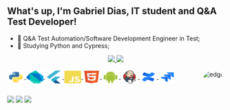 ## What's up, I'm Gabriel Dias, IT student and Q&A Test Developer!

- 💼 Q&A Test Automation/Software Development Engineer in Test;
- 🌱 Studying Python and Cypress;
 
<div align="center">
  <a href="https://github.com/gdias9487">
  <img height="180em" src="https://github-readme-stats.vercel.app/api?username=gdias9487&show_icons=true&theme=codeSTACKr&include_all_commits=true&count_private=true"/>
  <img height="180em" src="https://github-readme-stats.vercel.app/api/top-langs/?username=gdias9487&layout=compact&langs_count=7&theme=codeSTACKr"/>
</div>
<div style="display: inline_block"><br>
  <img align="center" alt="python" height="30" width="40" src="https://raw.githubusercontent.com/devicons/devicon/master/icons/python/python-original.svg">
  <img align="center" alt="dart" height="30" width="40" src="https://raw.githubusercontent.com/devicons/devicon/master/icons/dart/dart-original.svg">
  <img align="center" alt="flutter" height="30" width="40" src="https://raw.githubusercontent.com/devicons/devicon/master/icons/flutter/flutter-original.svg">
  <img align="center" alt="javascript" height="30" width="40" src="https://raw.githubusercontent.com/devicons/devicon/master/icons/javascript/javascript-plain.svg">
  <img align="center" alt="html" height="30" width="40" src="https://raw.githubusercontent.com/devicons/devicon/master/icons/html5/html5-original.svg">
  <img align="center" alt="android" height="30" width="40" src="https://raw.githubusercontent.com/devicons/devicon/master/icons/android/android-original.svg">
  <img align="center" alt="android" height="30" width="40" src="https://raw.githubusercontent.com/devicons/devicon/master/icons/jenkins/jenkins-original.svg">
  <img align="center" alt="android" height="30" width="40" src="https://raw.githubusercontent.com/devicons/devicon/master/icons/confluence/confluence-original.svg">
  <img align="center" alt="android" height="30" width="40" src="https://raw.githubusercontent.com/devicons/devicon/master/icons/jira/jira-original.svg">
  <img align="right" alt="edgif" height="170" style="border-radius:100px;" src="https://c.tenor.com/t_SMdNFvn5cAAAAC/fullmetal-alchemist-brotherhood-edward-elric.gif">

</div>


  
  ##
 
<div>
  <a href="https://www.instagram.com/04_gdias/" target="_blank"><img src="https://img.shields.io/badge/-Instagram-%23E4405F?style=for-the-badge&logo=instagram&logoColor=white" target="_blank"></a>
  <a href = "mailto:gdias9487@gmail.com"><img src="https://img.shields.io/badge/-Gmail-%23333?style=for-the-badge&logo=gmail&logoColor=white" target="_blank"></a>
  <a href="https://www.linkedin.com/in/gabriel-dias-51354619b/" target="_blank"><img src="https://img.shields.io/badge/-LinkedIn-%230077B5?style=for-the-badge&logo=linkedin&logoColor=white" target="_blank"></a> 
 
 
</div>

